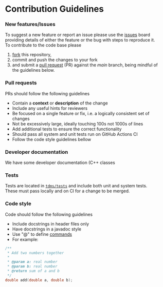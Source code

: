 # Contribution Guidelines

### New features/Issues

To suggest a new feature or report an issue please use the 
[issues](https://github.com/UCL/TDMS/issues) board providing details of either 
the feature or the bug with steps to reproduce it. To contribute to the code
base please
1. [fork](https://docs.github.com/en/get-started/quickstart/fork-a-repo)
this repository,
2. commit and push the changes to your fork
3. and submit a [pull request](https://docs.github.com/en/pull-requests/collaborating-with-pull-requests/proposing-changes-to-your-work-with-pull-requests/creating-a-pull-request) (PR) against the _main_ branch, being mindful of the guidelines below.


### Pull requests

PRs should follow the following guidelines

- Contain a **context** or **description** of the change
- Include any useful hints for reviewers
- Be focused on a single feature or fix, i.e. a logically consistent set of changes
- Not be excessively large, ideally touching 100s not 1000s of lines
- Add additional tests to ensure the correct functionality
- Should pass all system and unit tests run on GitHub Actions CI
- Follow the code style guidelines bellow

### Developer documentation

We have some developer documentation (C++ classes

### Tests

Tests are located in [`tdms/tests`](./tdms/tests) and include both unit and system tests. These
must pass locally and on CI for a change to be merged.


### Code style

Code should follow the following guidelines

- Include docstrings in header files only
- Have docstrings in a javadoc style
- Use "@" to define [commands](https://doxygen.nl/manual/commands.html)
- For example:

```c++
/**
 * Add two numbers together
 *
 * @param a: real number
 * @param b: real number
 * @return sum of a and b
 */
double add(double a, double b);
```
